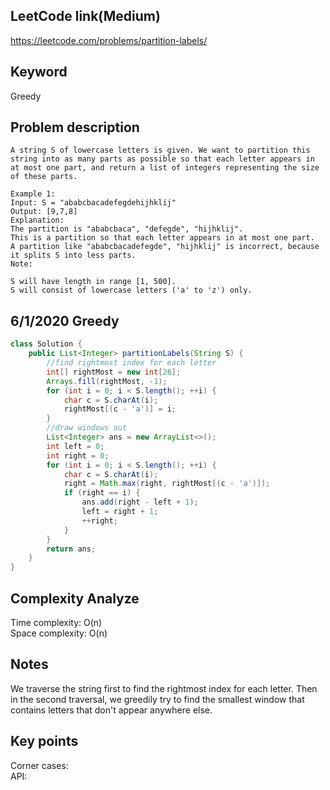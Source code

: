 ## LeetCode link(Medium)
https://leetcode.com/problems/partition-labels/

## Keyword
Greedy

## Problem description
```
A string S of lowercase letters is given. We want to partition this string into as many parts as possible so that each letter appears in at most one part, and return a list of integers representing the size of these parts.

Example 1:
Input: S = "ababcbacadefegdehijhklij"
Output: [9,7,8]
Explanation:
The partition is "ababcbaca", "defegde", "hijhklij".
This is a partition so that each letter appears in at most one part.
A partition like "ababcbacadefegde", "hijhklij" is incorrect, because it splits S into less parts.
Note:

S will have length in range [1, 500].
S will consist of lowercase letters ('a' to 'z') only.
```
## 6/1/2020 Greedy

```java
class Solution {
    public List<Integer> partitionLabels(String S) {
        //find rightmost index for each letter
        int[] rightMost = new int[26];
        Arrays.fill(rightMost, -1);
        for (int i = 0; i < S.length(); ++i) {
            char c = S.charAt(i);
            rightMost[(c - 'a')] = i; 
        }
        //draw windows out
        List<Integer> ans = new ArrayList<>();
        int left = 0;
        int right = 0;
        for (int i = 0; i < S.length(); ++i) {
            char c = S.charAt(i);
            right = Math.max(right, rightMost[(c - 'a')]);
            if (right == i) {
                ans.add(right - left + 1);
                left = right + 1;
                ++right;
            }
        }
        return ans;
    }
}
```

## Complexity Analyze
Time complexity: O(n)\
Space complexity: O(n)

## Notes
We traverse the string first to find the rightmost index for each letter. Then in the second traversal, we greedily try to find the smallest window that contains letters that don't appear anywhere else.

## Key points
Corner cases: \
API: 
